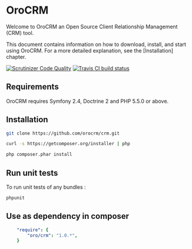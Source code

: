 OroCRM
========================

Welcome to OroCRM an Open Source Client Relationship Management (CRM) tool.

This document contains information on how to download, install, and start
using OroCRM. For a more detailed explanation, see the [Installation]
chapter.

[![Scrutinizer Code Quality](https://scrutinizer-ci.com/g/orocrm/crm/badges/quality-score.png?b=master)](https://scrutinizer-ci.com/g/orocrm/crm/?branch=master) [![Travis CI build status](https://travis-ci.org/orocrm/crm.svg?branch=master)](https://travis-ci.org/orocrm/crm)

Requirements
------------

OroCRM requires Symfony 2.4, Doctrine 2 and PHP 5.5.0 or above.

Installation
------------

```bash
git clone https://github.com/orocrm/crm.git

curl -s https://getcomposer.org/installer | php

php composer.phar install
```

Run unit tests
--------------

To run unit tests of any bundles :

```bash
phpunit
```

Use as dependency in composer
-----------------------------

```yaml
    "require": {
        "oro/crm": "1.0.*",
    }
```
